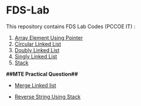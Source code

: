 # FDS-Lab

This repository contains FDS Lab  Codes (PCCOE IT) : 
1. [Array Element Using Pointer](ArrayElementUsingPointer.md)
2. [Circular Linked List](CircularLinkedlist.md)
3. [Doubly Linked List](DoublyLinkedlist.md)
4. [Singly Linked List](SinglyLinkedList.md)
5. [Stack](Stack.md)

**##MTE Practical Question##** 


 
- [Merge Linked list ](MergeLinkedlist.md)
 
- [Reverse String Using Stack ](ReverseStringUsingStack.md)

